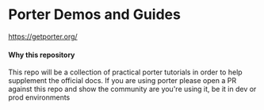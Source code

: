 # Porter Demos and Guides
https://getporter.org/

#### Why this repository
This repo will be a collection of practical porter tutorials in order to help supplement the official docs.
If you are using porter please open a PR against this repo and show the community are you're using it, be it in dev or prod environments
